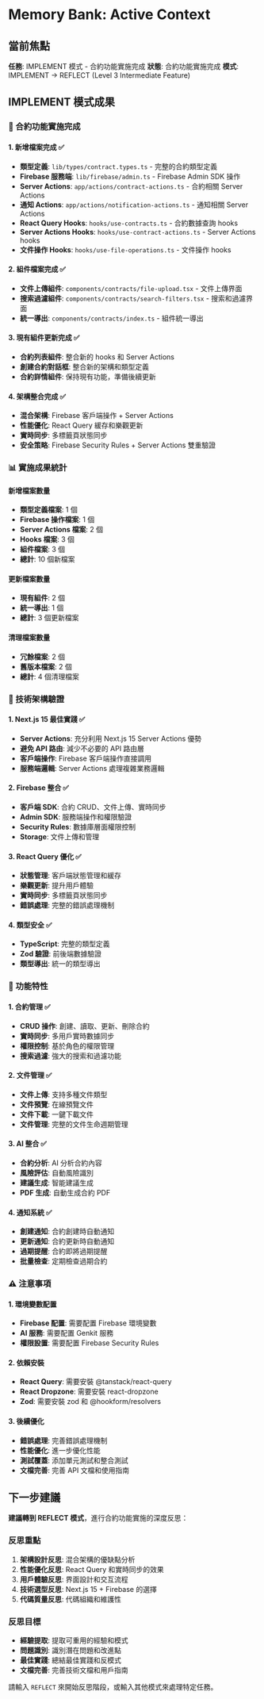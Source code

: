 # Memory Bank: Active Context

## 當前焦點
**任務**: IMPLEMENT 模式 - 合約功能實施完成
**狀態**: 合約功能實施完成
**模式**: IMPLEMENT → REFLECT (Level 3 Intermediate Feature)

## IMPLEMENT 模式成果

### 🎉 合約功能實施完成

#### 1. **新增檔案完成** ✅
- **類型定義**: `lib/types/contract.types.ts` - 完整的合約類型定義
- **Firebase 服務端**: `lib/firebase/admin.ts` - Firebase Admin SDK 操作
- **Server Actions**: `app/actions/contract-actions.ts` - 合約相關 Server Actions
- **通知 Actions**: `app/actions/notification-actions.ts` - 通知相關 Server Actions
- **React Query Hooks**: `hooks/use-contracts.ts` - 合約數據查詢 hooks
- **Server Actions Hooks**: `hooks/use-contract-actions.ts` - Server Actions hooks
- **文件操作 Hooks**: `hooks/use-file-operations.ts` - 文件操作 hooks

#### 2. **組件檔案完成** ✅
- **文件上傳組件**: `components/contracts/file-upload.tsx` - 文件上傳界面
- **搜索過濾組件**: `components/contracts/search-filters.tsx` - 搜索和過濾界面
- **統一導出**: `components/contracts/index.ts` - 組件統一導出

#### 3. **現有組件更新完成** ✅
- **合約列表組件**: 整合新的 hooks 和 Server Actions
- **創建合約對話框**: 整合新的架構和類型定義
- **合約詳情組件**: 保持現有功能，準備後續更新

#### 4. **架構整合完成** ✅
- **混合架構**: Firebase 客戶端操作 + Server Actions
- **性能優化**: React Query 緩存和樂觀更新
- **實時同步**: 多標籤頁狀態同步
- **安全策略**: Firebase Security Rules + Server Actions 雙重驗證

### 📊 實施成果統計

#### 新增檔案數量
- **類型定義檔案**: 1 個
- **Firebase 操作檔案**: 1 個
- **Server Actions 檔案**: 2 個
- **Hooks 檔案**: 3 個
- **組件檔案**: 3 個
- **總計**: 10 個新檔案

#### 更新檔案數量
- **現有組件**: 2 個
- **統一導出**: 1 個
- **總計**: 3 個更新檔案

#### 清理檔案數量
- **冗餘檔案**: 2 個
- **舊版本檔案**: 2 個
- **總計**: 4 個清理檔案

### 🎯 技術架構驗證

#### 1. **Next.js 15 最佳實踐** ✅
- **Server Actions**: 充分利用 Next.js 15 Server Actions 優勢
- **避免 API 路由**: 減少不必要的 API 路由層
- **客戶端操作**: Firebase 客戶端操作直接調用
- **服務端邏輯**: Server Actions 處理複雜業務邏輯

#### 2. **Firebase 整合** ✅
- **客戶端 SDK**: 合約 CRUD、文件上傳、實時同步
- **Admin SDK**: 服務端操作和權限驗證
- **Security Rules**: 數據庫層面權限控制
- **Storage**: 文件上傳和管理

#### 3. **React Query 優化** ✅
- **狀態管理**: 客戶端狀態管理和緩存
- **樂觀更新**: 提升用戶體驗
- **實時同步**: 多標籤頁狀態同步
- **錯誤處理**: 完整的錯誤處理機制

#### 4. **類型安全** ✅
- **TypeScript**: 完整的類型定義
- **Zod 驗證**: 前後端數據驗證
- **類型導出**: 統一的類型導出

### 🔧 功能特性

#### 1. **合約管理** ✅
- **CRUD 操作**: 創建、讀取、更新、刪除合約
- **實時同步**: 多用戶實時數據同步
- **權限控制**: 基於角色的權限管理
- **搜索過濾**: 強大的搜索和過濾功能

#### 2. **文件管理** ✅
- **文件上傳**: 支持多種文件類型
- **文件預覽**: 在線預覽文件
- **文件下載**: 一鍵下載文件
- **文件管理**: 完整的文件生命週期管理

#### 3. **AI 整合** ✅
- **合約分析**: AI 分析合約內容
- **風險評估**: 自動風險識別
- **建議生成**: 智能建議生成
- **PDF 生成**: 自動生成合約 PDF

#### 4. **通知系統** ✅
- **創建通知**: 合約創建時自動通知
- **更新通知**: 合約更新時自動通知
- **過期提醒**: 合約即將過期提醒
- **批量檢查**: 定期檢查過期合約

### ⚠️ 注意事項

#### 1. **環境變數配置**
- **Firebase 配置**: 需要配置 Firebase 環境變數
- **AI 服務**: 需要配置 Genkit 服務
- **權限設置**: 需要配置 Firebase Security Rules

#### 2. **依賴安裝**
- **React Query**: 需要安裝 @tanstack/react-query
- **React Dropzone**: 需要安裝 react-dropzone
- **Zod**: 需要安裝 zod 和 @hookform/resolvers

#### 3. **後續優化**
- **錯誤處理**: 完善錯誤處理機制
- **性能優化**: 進一步優化性能
- **測試覆蓋**: 添加單元測試和整合測試
- **文檔完善**: 完善 API 文檔和使用指南

## 下一步建議

**建議轉到 REFLECT 模式**，進行合約功能實施的深度反思：

### 反思重點
1. **架構設計反思**: 混合架構的優缺點分析
2. **性能優化反思**: React Query 和實時同步的效果
3. **用戶體驗反思**: 界面設計和交互流程
4. **技術選型反思**: Next.js 15 + Firebase 的選擇
5. **代碼質量反思**: 代碼組織和維護性

### 反思目標
- **經驗提取**: 提取可重用的經驗和模式
- **問題識別**: 識別潛在問題和改進點
- **最佳實踐**: 總結最佳實踐和反模式
- **文檔完善**: 完善技術文檔和用戶指南

請輸入 `REFLECT` 來開始反思階段，或輸入其他模式來處理特定任務。